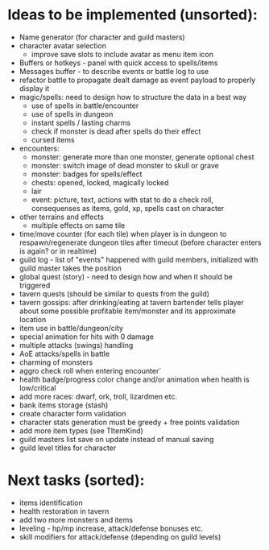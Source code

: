 # Ideas to be implemented (unsorted):

- Name generator (for character and guild masters)
- character avatar selection
  - improve save slots to include avatar as menu item icon
- Buffers or hotkeys - panel with quick access to spells/items
- Messages buffer - to describe events or battle log to use
- refactor battle to propagate dealt damage as event payload to properly display it
- magic/spells: need to design how to structure the data in a best way
  - use of spells in battle/encounter
  - use of spells in dungeon
  - instant spells / lasting charms
  - check if monster is dead after spells do their effect
  - cursed items
- encounters:
  - monster: generate more than one monster, generate optional chest
  - monster: switch image of dead monster to skull or grave
  - monster: badges for spells/effect
  - chests: opened, locked, magically locked
  - lair
  - event: picture, text, actions with stat to do a check roll, consequenses as items, gold, xp, spells cast on character
- other terrains and effects
  - multiple effects on same tile
- time/move counter (for each tile) when player is in dungeon to respawn/regenerate dungeon tiles after timeout (before character enters is again? or in realtime)
- guild log - list of "events" happened with guild members, initialized with guild master takes the position
- global quest (story) - need to design how and when it should be triggered
- tavern quests (should be similar to quests from the guild)
- tavern gossips: after drinking/eating at tavern bartender tells player about some possible profitable item/monster and its approximate location
- item use in battle/dungeon/city
- special animation for hits with 0 damage
- multiple attacks (swings) handling
- AoE attacks/spells in battle
- charming of monsters
- aggro check roll when entering encounter´
- health badge/progress color change and/or animation when health is low/critical
- add more races: dwarf, ork, troll, lizardmen etc.
- bank items storage (stash)
- create character form validation
- character stats generation must be greedy + free points validation
- add more item types (see TItemKind)
- guild masters list save on update instead of manual saving
- guild level titles for character

# Next tasks (sorted):

- items identification
- health restoration in tavern
- add two more monsters and items
- leveling - hp/mp increase, attack/defense bonuses etc.
- skill modifiers for attack/defense (depending on guild levels)
